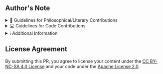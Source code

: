 <!-- Thank you for wanting to contribute to sPhil! 🧙 🦉 -->

## Author's Note

<!-- Briefly describe your changes and their purpose -->

<details>
<summary>📝 Guidelines for Philosophical/Literary Contributions</summary>

### License Agreement

By submitting this PR, you agree to license your content under the
[CC BY-NC-SA 4.0 License](https://creativecommons.org/licenses/by-nc-sa/4.0/).

### Required Steps

1. Follow the
   [formatting guidelines](https://github.com/systemphil/sphil/blob/dev/src/pages/contributing/formatting/basic-markdown.md)
2. Use
   [Chicago author-date style](https://www.chicagomanualofstyle.org/tools_citationguide/citation-guide-2.html)
   for citations
3. Update the
   [project's central bibliography](https://github.com/systemphil/sphil/blob/main/README_BIBLIOGRAPHY.md)
4. Add metadata at the top of your file:

```md
---
title: Your Title Here
description: Brief description of your content
isArticle: true
authors: Your Name (Year)
editors: Editor Name (Year)
contributors: Contributor Name
---

## Your Article Title
```

### Optional

Consider adding the Stub component to encourage further contributions.

</details>

<details>
<summary>💻 Guidelines for Code Contributions</summary>


### Required Steps

1. Ensure code adheres to project coding standards
2. Thoroughly test all changes

### License Scope

The Apache License 2.0 applies to all code except content within `src/pages/**`
(with specific exclusions like `/contributing/**`, `_app.mdx`, `_document.tsx`,
etc.). This primarily covers technical implementations rather than content,
literature, or philosophy.

</details>

<details>
<summary>ℹ️ Additional Information</summary>

-   Philosophical/literary content: Licensed under CC BY-NC-SA 4.0
-   Code contributions: Licensed under Apache License 2.0
-   Please sign your contribution in the metadata under Authors, Editors, or
Contributors
</details>


## License Agreement

By submitting this PR, you agree to license your content under the
[CC BY-NC-SA 4.0 License](https://creativecommons.org/licenses/by-nc-sa/4.0/) and your code under the
[Apache License 2.0](https://www.apache.org/licenses/LICENSE-2.0.txt).